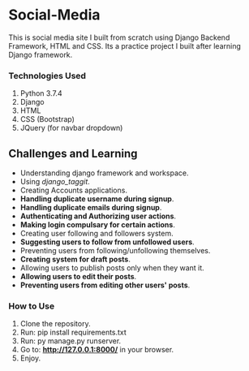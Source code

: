 # Social-Media
This is social media site I built from scratch using Django Backend Framework, HTML and CSS. Its a practice project I built after learning Django framework.


### Technologies Used
1. Python 3.7.4
2. Django
3. HTML
4. CSS (Bootstrap)
5. JQuery (for navbar dropdown)


## Challenges and Learning
* Understanding django framework and workspace.
* Using *django_taggit*.
* Creating Accounts applications.
* **Handling duplicate username during signup**.  
* **Handling duplicate emails during signup**. 
* **Authenticating and Authorizing user actions**.
* **Making login compulsary for certain actions**.
* Creating user following and followers system.  
* **Suggesting users to follow from unfollowed users**.
* Preventing users from following/unfollowing themselves.
* **Creating system for draft posts**.
* Allowing users to publish posts only when they want it.
* **Allowing users to edit their posts**.
* **Preventing users from editing other users' posts**.


### How to Use
1. Clone the repository.
2. Run: pip install requirements.txt
3. Run: py manage.py runserver.
4. Go to: **http://127.0.0.1:8000/** in your browser.
5. Enjoy.
